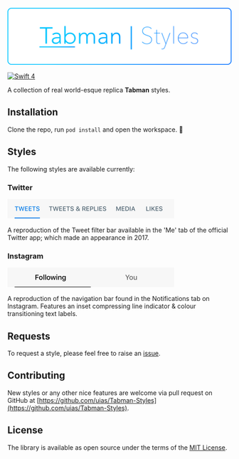 <p align="center">
    <img src="Artwork/logo.png" width="890" alt="Tabman"/>
</p>

[![Swift 4](https://img.shields.io/badge/Swift-4-orange.svg?style=flat)](https://developer.apple.com/swift/)



A collection of real world-esque replica **Tabman** styles.

## Installation

Clone the repo, run `pod install` and open the workspace. 🍻

## Styles
The following styles are available currently:

### Twitter

<p align="left">
    <img src="Artwork/styles/twitter-me.png" width="375" alt="Twitter-Me"/>

A reproduction of the Tweet filter bar available in the 'Me' tab of the official Twitter app; which made an appearance in 2017.

### Instagram

<p align="left">
    <img src="Artwork/styles/instagram-notifications.png" width="375" alt="Instagram-Notifications"/>

A reproduction of the navigation bar found in the Notifications tab on Instagram. Features an inset compressing line indicator & colour transitioning text labels.

## Requests
To request a style, please feel free to raise an [issue](https://github.com/uias/Tabman-Styles/issues/new).

## Contributing
New styles or any other nice features are welcome via pull request on GitHub at [https://github.com/uias/Tabman-Styles](https://github.com/uias/Tabman-Styles).

## License
The library is available as open source under the terms of the [MIT License](http://opensource.org/licenses/MIT).

